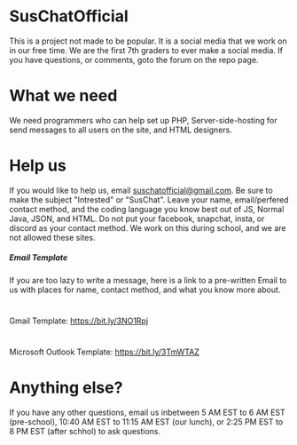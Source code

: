 # SusChatOfficial
This is a project not made to be popular. It is a social media that we work on in our free time. We are the first 7th graders
to ever make a social media.  If you have questions, or comments, goto the forum on the repo page.
# What we need
We need programmers who can help set up PHP, Server-side-hosting for send messages to all users on the site, and HTML designers.
# Help us
If you would like to help us, email suschatofficial@gmail.com.
Be sure to make the subject "Intrested" or "SusChat".
Leave your name, email/perfered contact method, and the coding language you know best out of JS, Normal Java, JSON, and HTML.  Do not put your facebook, snapchat, insta, or discord as your contact method. We work on this during school, and we are not allowed these sites.
##### Email Template
If you are too lazy to write a message, here is a link to a pre-written Email to us with places for name, contact method, and what you know more about.
#
Gmail Template: https://bit.ly/3NO1Rpj
#
Microsoft Outlook Template: https://bit.ly/3TmWTAZ
# Anything else?
If you have any other questions, email us inbetween 5 AM EST to 6 AM EST (pre-school), 10:40 AM EST to 11:15 AM EST (our lunch), or 2:25 PM EST to 8 PM EST (after schhol) to ask questions. 